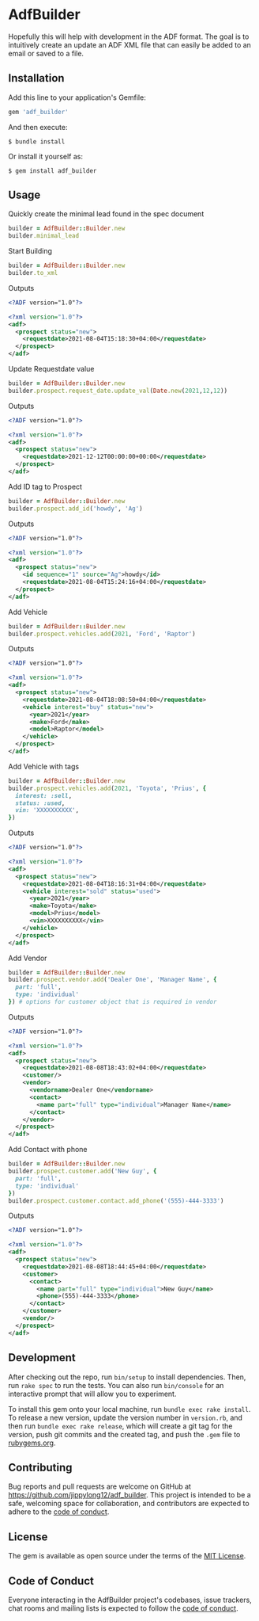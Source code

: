 # AdfBuilder
Hopefully this will help with development in the ADF format. The goal is to intuitively create an update an ADF XML file that can easily be added to an email or saved to a file.

## Installation

Add this line to your application's Gemfile:

```ruby
gem 'adf_builder'
```

And then execute:
```shell
$ bundle install
```

Or install it yourself as:
```shell
$ gem install adf_builder
```

## Usage

Quickly create the minimal lead found in the spec document
```ruby
builder = AdfBuilder::Builder.new
builder.minimal_lead
```
Start Building
```ruby
builder = AdfBuilder::Builder.new
builder.to_xml
```


Outputs
```xml
<?ADF version="1.0"?>

<?xml version="1.0"?>
<adf>
  <prospect status="new">
    <requestdate>2021-08-04T15:18:30+04:00</requestdate>
  </prospect>
</adf>
```


Update Requestdate value
```ruby
builder = AdfBuilder::Builder.new
builder.prospect.request_date.update_val(Date.new(2021,12,12))
```
Outputs

```xml
<?ADF version="1.0"?>

<?xml version="1.0"?>
<adf>
  <prospect status="new">
    <requestdate>2021-12-12T00:00:00+00:00</requestdate>
  </prospect>
</adf>
```


Add ID tag to Prospect
```ruby
builder = AdfBuilder::Builder.new
builder.prospect.add_id('howdy', 'Ag')
```

Outputs
```xml
<?ADF version="1.0"?>

<?xml version="1.0"?>
<adf>
  <prospect status="new">
    <id sequence="1" source="Ag">howdy</id>
    <requestdate>2021-08-04T15:24:16+04:00</requestdate>
  </prospect>
</adf>
```

Add Vehicle

```ruby
builder = AdfBuilder::Builder.new
builder.prospect.vehicles.add(2021, 'Ford', 'Raptor')
```

Outputs

```xml
<?ADF version="1.0"?>

<?xml version="1.0"?>
<adf>
  <prospect status="new">
    <requestdate>2021-08-04T18:08:50+04:00</requestdate>
    <vehicle interest="buy" status="new">
      <year>2021</year>
      <make>Ford</make>
      <model>Raptor</model>
    </vehicle>
  </prospect>
</adf>
```
Add Vehicle with tags

```ruby
builder = AdfBuilder::Builder.new
builder.prospect.vehicles.add(2021, 'Toyota', 'Prius', {
  interest: :sell, 
  status: :used,
  vin: 'XXXXXXXXXX',
})
```

Outputs

```xml
<?ADF version="1.0"?>

<?xml version="1.0"?>
<adf>
  <prospect status="new">
    <requestdate>2021-08-04T18:16:31+04:00</requestdate>
    <vehicle interest="sold" status="used">
      <year>2021</year>
      <make>Toyota</make>
      <model>Prius</model>
      <vin>XXXXXXXXXX</vin>
    </vehicle>
  </prospect>
</adf>

```

Add Vendor

```ruby
builder = AdfBuilder::Builder.new
builder.prospect.vendor.add('Dealer One', 'Manager Name', {
  part: 'full',
  type: 'individual'
}) # options for customer object that is required in vendor
```

Outputs

```xml
<?ADF version="1.0"?>

<?xml version="1.0"?>
<adf>
  <prospect status="new">
    <requestdate>2021-08-08T18:43:02+04:00</requestdate>
    <customer/>
    <vendor>
      <vendorname>Dealer One</vendorname>
      <contact>
        <name part="full" type="individual">Manager Name</name>
      </contact>
    </vendor>
  </prospect>
</adf>
```

Add Contact with phone

```ruby
builder = AdfBuilder::Builder.new
builder.prospect.customer.add('New Guy', {
  part: 'full',
  type: 'individual'
})
builder.prospect.customer.contact.add_phone('(555)-444-3333')
```

Outputs

```xml
<?ADF version="1.0"?>

<?xml version="1.0"?>
<adf>
  <prospect status="new">
    <requestdate>2021-08-08T18:44:45+04:00</requestdate>
    <customer>
      <contact>
        <name part="full" type="individual">New Guy</name>
        <phone>(555)-444-3333</phone>
      </contact>
    </customer>
    <vendor/>
  </prospect>
</adf>
```
## Development

After checking out the repo, run `bin/setup` to install dependencies. Then, run `rake spec` to run the tests. You can also run `bin/console` for an interactive prompt that will allow you to experiment.

To install this gem onto your local machine, run `bundle exec rake install`. To release a new version, update the version number in `version.rb`, and then run `bundle exec rake release`, which will create a git tag for the version, push git commits and the created tag, and push the `.gem` file to [rubygems.org](https://rubygems.org).

## Contributing

Bug reports and pull requests are welcome on GitHub at https://github.com/jippylong12/adf_builder. This project is intended to be a safe, welcoming space for collaboration, and contributors are expected to adhere to the [code of conduct](https://github.com/jippylong12/adf_builder/blob/master/CODE_OF_CONDUCT.md).

## License

The gem is available as open source under the terms of the [MIT License](https://opensource.org/licenses/MIT).

## Code of Conduct

Everyone interacting in the AdfBuilder project's codebases, issue trackers, chat rooms and mailing lists is expected to follow the [code of conduct](https://github.com/jippylong12/adf_builder/blob/master/CODE_OF_CONDUCT.md).
